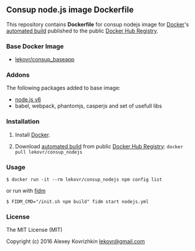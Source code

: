 ## Consup node.js image Dockerfile

This repository contains **Dockerfile** for consup nodejs image
for [Docker](https://www.docker.com/)'s [automated build](https://registry.hub.docker.com/u/lekovr/consup_nodejs/) 
published to the public [Docker Hub Registry](https://registry.hub.docker.com/).

### Base Docker Image

* [lekovr/consup_baseapp](https://registry.hub.docker.com/u/lekovr/consup_baseapp/)

### Addons

The following packages added to base image:

* [node.js v6](https://hub.docker.com/_/node/)
* babel, webpack, phantomjs, casperjs and set of usefull libs

### Installation

1. Install [Docker](https://www.docker.com/).

2. Download [automated build](https://registry.hub.docker.com/u/lekovr/consup_nodejs/) from public
 [Docker Hub Registry](https://registry.hub.docker.com/): `docker pull lekovr/consup_nodejs`

### Usage

    $ docker run -it --rm lekovr/consup_nodejs npm config list

or run with [fidm](https://github.com/LeKovr/fidm)

    $ FIDM_CMD="/init.sh npm build" fidm start nodejs.yml

### License

The MIT License (MIT)

Copyright (c) 2016 Alexey Kovrizhkin lekovr@gmail.com

